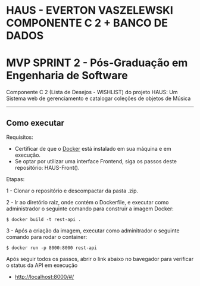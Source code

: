 # HAUS - EVERTON VASZELEWSKI COMPONENTE C 2 + BANCO DE DADOS
# MVP SPRINT 2 - Pós-Graduação em Engenharia de Software

Componente C 2 (Lista de Desejos - WISHLIST) do projeto HAUS: Um Sistema web de gerenciamento e catalogar coleções de objetos de Música


---
## Como executar 

Requisitos:
- Certificar de que o [Docker](https://docs.docker.com/engine/install/) está instalado em sua máquina e em execução.
- Se optar por utilizar uma interface Frontend, siga os passos deste repositório: HAUS-Front().


Etapas:


1 - Clonar o repositório e descompactar da pasta .zip.

2 - Ir ao diretório raiz, onde contém o Dockerfile, e executar como administrador o seguinte comando para construir a imagem Docker:
```
$ docker build -t rest-api .
```

3 - Após a criação da imagem, executar como adminitrador o seguinte comando para rodar o container:
```
$ docker run -p 8000:8000 rest-api
```

Após seguir todos os passos, abrir o link abaixo no bavegador para verificar o status da API em execução
- [http://localhost:8000/#/](http://localhost:8000/#/)

